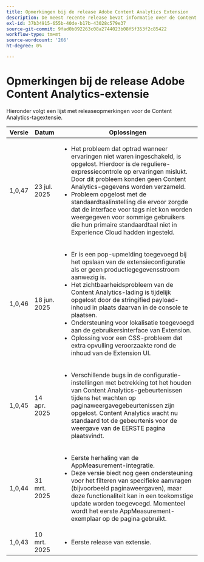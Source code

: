 ```yaml
---
title: Opmerkingen bij de release Adobe Content Analytics Extension
description: De meest recente release bevat informatie over de Content Analytics-tagextensie in Adobe Experience Platform.
exl-id: 37b34915-655b-40de-b17b-43028c579e37
source-git-commit: 9fad0b092263c08a2744023b08f5f353f2c85422
workflow-type: tm+mt
source-wordcount: '266'
ht-degree: 0%

---
```


# Opmerkingen bij de release Adobe Content Analytics-extensie

Hieronder volgt een lijst met releaseopmerkingen voor de Content Analytics-tagextensie.

| Versie | Datum | Oplossingen |
|---|---|---|
| 1,0,47 | 23 jul. 2025 | <ul><li>Het probleem dat optrad wanneer ervaringen niet waren ingeschakeld, is opgelost. Hierdoor is de reguliere-expressiecontrole op ervaringen mislukt. Door dit probleem konden geen Content Analytics-gegevens worden verzameld.</li><li>Probleem opgelost met de standaardtaalinstelling die ervoor zorgde dat de interface voor tags niet kon worden weergegeven voor sommige gebruikers die hun primaire standaardtaal niet in Experience Cloud hadden ingesteld.</li></ul> |
| 1,0,46 | 18 jun. 2025 | <ul><li>Er is een pop-upmelding toegevoegd bij het opslaan van de extensieconfiguratie als er geen productiegegevensstroom aanwezig is.</li><li>Het zichtbaarheidsprobleem van de Content Analytics-lading is tijdelijk opgelost door de stringified payload-inhoud in plaats daarvan in de console te plaatsen.</li><li>Ondersteuning voor lokalisatie toegevoegd aan de gebruikersinterface van Extension.</li><li>Oplossing voor een CSS-probleem dat extra opvulling veroorzaakte rond de inhoud van de Extension UI.</li></ul> |
| 1,0,45 | 14 apr. 2025 | <ul><li>Verschillende bugs in de configuratie-instellingen met betrekking tot het houden van Content Analytics-gebeurtenissen tijdens het wachten op paginaweergavegebeurtenissen zijn opgelost. Content Analytics wacht nu standaard tot de gebeurtenis voor de weergave van de EERSTE pagina plaatsvindt.</li></ul> |
| 1,0,44 | 31 mrt. 2025 | <ul><li>Eerste herhaling van de AppMeasurement-integratie.</li><li>Deze versie biedt nog geen ondersteuning voor het filteren van specifieke aanvragen (bijvoorbeeld paginaweergaven), maar deze functionaliteit kan in een toekomstige update worden toegevoegd. Momenteel wordt het eerste AppMeasurement-exemplaar op de pagina gebruikt.</li></ul> |
| 1,0,43 | 10 mrt. 2025 | <ul><li>Eerste release van extensie.</li></ul> |
